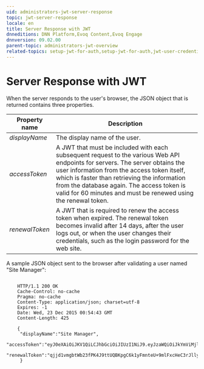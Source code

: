 ```yaml
---
uid: administrators-jwt-server-response
topic: jwt-server-response
locale: en
title: Server Response with JWT
dnneditions: DNN Platform,Evoq Content,Evoq Engage
dnnversion: 09.02.00
parent-topic: administrators-jwt-overview
related-topics: setup-jwt-for-auth,setup-jwt-for-auth,jwt-user-credentials,jwt-access-token,jwt-page-request,jwt-auth-handler,about-jwt
---
```


# Server Response with JWT

When the server responds to the user's browser, the JSON object that is returned contains three properties.

|**Property name**|**Description**|
|---|---|
|<em>displayName</em>|The display name of the user.|
|<em>accessToken</em>|A JWT that must be included with each subsequent request to the various Web API endpoints for servers. The server obtains the user information from the access token itself, which is faster than retrieving the information from the database again. The access token is valid for 60 minutes and must be renewed using the renewal token.|
|<em>renewalToken</em>|A JWT that is required to renew the access token when expired. The renewal token becomes invalid after 14 days, after the user logs out, or when the user changes their credentials, such as the login password for the web site.|

A sample JSON object sent to the browser after validating a user named "Site Manager":

```

    HTTP/1.1 200 OK
    Cache-Control: no-cache
    Pragma: no-cache
    Content-Type: application/json; charset=utf-8
    Expires: -1
    Date: Wed, 23 Dec 2015 00:54:43 GMT
    Content-Length: 425

    {
     "displayName":"Site Manager",
     "accessToken":"eyJ0eXAiOiJKV1QiLCJhbGciOiJIUzI1NiJ9.eyJzaWQiOiJkYmViMjlhYTMyYjg0MTMxYTA0NjY4MDAyNzAxNWEwZSIsInJvbGUiOlsiQWRtaW5pc3RyYXRvcnMiLCJSZWdpc3RlcmVkIFVzZXJzIiwiU3Vic2NyaWJlcnMiXSwiaXNzIjoidGVzdHNpdGVjZS5sdmgubWUiLCJleHAiOjE0NTA4MzU2ODMsIm5iZiI6MTQ1MDgzMTc4M30.Yf3mmBJ8nV_IozqvvLc8L34dDklU2J7z0uXn3jsICp0",
     "renewalToken":"qjjd1vmgbtWb23fPK4J9ttUQBKpgC6k1yFmnteU+9mlFxcHeC3rJlly8oGBBAIzw"
     }
                
```